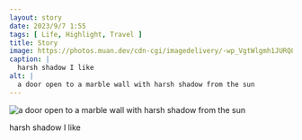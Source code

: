 ```yaml
---
layout: story
date: 2023/9/7 1:55
tags: [ Life, Highlight, Travel ]
title: Story
image: https://photos.muan.dev/cdn-cgi/imagedelivery/-wp_VgtWlgmh1JURQ8t1mg/35eb04e2-4699-4a45-076a-7864ce4e1100/public
caption: |
  harsh shadow I like
alt: |
  a door open to a marble wall with harsh shadow from the sun
---
```


![a door open to a marble wall with harsh shadow from the sun](https://photos.muan.dev/cdn-cgi/imagedelivery/-wp_VgtWlgmh1JURQ8t1mg/35eb04e2-4699-4a45-076a-7864ce4e1100/public)

harsh shadow I like
